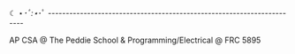 ☾ ⋆*･ﾟ:⋆*･ﾟ ----------------------------------------------------------------------- 

AP CSA @ The Peddie School & Programming/Electrical @ FRC 5895

